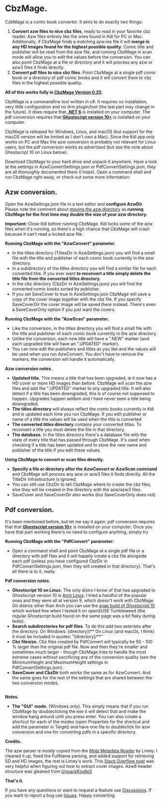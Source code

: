 # CbzMage.
CzbMage is a comic book converter. It aims to do exactly two things:
1. **Convert azw files to nice cbz files**, ready to read in your favorite cbz reader. Azw files entirely like the ones found in Kdl for PC or Mac. 
Additionally, if CbzMage finds a matching azw.res file it will **merge in any HD images found for the highest possible quality**. 
Comic title and publisher will be read from the azw file, and running CbzMage in scan mode will allow you to edit the values before the conversion. You can also point CbzMage at a file or directory and it will process any azw or azw3 files it finds directly.
2. **Convert pdf files to nice cbz files**. Point CbzMage at a single pdf comic book or a directory of pdf comic books and it will convert them to cbz files in the highest possible quality.

**All of this works fully in [CbzMage Version 0.25](https://github.com/ToofDerling/CbzMage/releases/tag/v0.25).**

CbzMage is a commandline tool written in c#. It requires no installation, very little configuration and no drm plugin/tool (the last part may change in the future). It does require that **[.NET 6](https://dotnet.microsoft.com/en-us/download)** is installed on your computer. The pdf conversion requires that **[Ghostscript version 10+](https://ghostscript.com/releases/gsdnld.html)** is installed on your computer.

CbzMage is released for Windows, Linux, and macOS (but support for the macOS version will be limited as I don't own a Mac). Since the Kdl app only works on PC and Mac the azw conversion is probably not relevant for Linux users, but the pdf conversion works as advertised (but see the note about Ghostscript 10 on Linux below).

Download CbzMage to your hard drive and unpack it anywhere. Have a look at the settings in AzwConvertSettings.json or PdfConvertSettings.json, they are all thoroughly documented there (I hope). Open a command shell and run CbzMage right away, or check out some more information: 

## Azw conversion.

Open the AzwSettings.json file in a text editor and **configure AzwDir**. Please note the comment about [moving the azw directory](https://github.com/ToofDerling/CbzMage/wiki/How-to-move-Kdl-content-folder.) as **running CbzMage for the first time may double the size of your azw directory.**

**Important:** Close Kdl before running CbzMage. Kdl locks some of the azw files when it's running, so there's a high chance that CbzMage will crash because it can't read a locked azw file.

**Running CbzMage with the "AzwConvert" parameter.**

* In the titles directory (TitlesDir in AzwSettings.json) you will find a small file with the title and publisher of each comic book currently in the azw directory.  
* In a subdirectory of the titles directory you will find a similar file for each converted title. If you ever want **to reconvert a title simply delete the title file from the converted titles directory.**
* In the cbz directory (CbzDir in AzwSettings.json) you will find the converted comic books sorted by publisher. 
* If you set SaveCover to true in AzwSettings.json CbzMage will save a copy of the cover image together with the cbz file. If you specify SaveCoverDir the cover image will be saved there instead. There's even a SaveCoverOnly option if you just want the covers.

**Running CbzMage with the "AzwScan" parameter.**

* Like the conversion, in the titles directory you will find a small file with the title and publisher of each comic book currently in the azw directory.  
* Unlike the conversion, each new title will have a ".NEW" marker (and each upgraded title will have an ".UPDATED" marker). 
* You can now edit the publishers and titles as you like and the values will be used when you run AzwConvert. You don't have to remove the markers, the conversion will handle it automatically.

**Azw conversion notes.**

* **Updated title.** This means a title that has been upgraded, ie it now has a HD cover or more HD images than before. CbzMage will scan the azw files and add the ".UPDATED" marker to any upgraded title. It will also detect if a title has been downgraded, this is of course not supposed to happen. Upgrades happen seldom and I have never seen a title being downgraded. 
* **The titles directory** will always reflect the comic books currently in Kdl and is updated each time you run CbzMage. If you edit publisher or name of a title the values will be used when the title is converted 
* **The converted titles directory** contains your converted titles. To reconvert a title you must delete the file in that directory. 
* **The database.** In the titles directory there's a database file with the state of every title that has passed through CbzMage. It's used when checking if a title has been updated and to store the new name and publisher of the title if you edit these values.

**Using CbzMage to convert or scan files directly.**

* **Specify a file or directory after the AzwConvert or AzwScan command** and CbzMage will process any azw or azw3 files it finds directly. All the TitleDir infrastructure is ignored. 
* You can still use CbzDir to tell CbzMage where to create the cbz files, else they will be created in the directory with the azw/azw3 files.
* SaveCover and SaveCoverDir also works (but SaveCoverOnly does not).

## Pdf conversion.

It's been mentioned before, but let me say it again: pdf conversion requires that that **[Ghostscript version 10+](https://ghostscript.com/releases/gsdnld.html)** is installed on your computer. Once you have that part working there's no need to configure anything, simply try

**Running CbzMage with the "PdfConvert" parameter:**

* Open a command shell and point CbzMage at a single pdf file or a directory with pdf files and it will happily create a cbz file alongside each pdf (unless you have configured CbzDir in PdfConvertSettings.json, then they will created in that directory). That's all there is to it, really.

**Pdf conversion notes.**

* **Ghostscript 10 on Linux.** The only distro I know of that has upgraded to Ghostscript version 10 is [Arch Linux](https://archlinux.org/). I tried a handful of the popular ones and they were all at version 9, which doesn't work with CbzMage. On distros other than Arch you can use the [snap build of Ghostscript 10](https://ghostscript.com/releases/gsdnld.html) which worked fine when I tested it on openSUSE Tumbleweed (the regular Ghostscript build found on the same page was a bit flaky during tests).
* **Search subdirectories for pdf files**. To do this add two asterisks after the directory. On Windows: [directory]\\** On Linux (and macOs, I think) it must be included in quotes: "[directory]/\**"
* **Cbz filesize.** Cbz files created by PdfConvert will typically be 50 - 100 % larger than the original pdf file. Now and then they're smaller and sometimes much larger - though CbzMage tries to handle the most extreme cases without sacrificing any of the conversion quality (see the MinimumHeight and MaximumHeight settings in PdfConvertSettings.json).
* **SaveCover and CbzDir** both works the same as for AzwConvert. And the same goes for the rest of the settings that are shared between the two conversion modes.

##

**Notes.**

* **The "GUI" mode.** (Windows only). This simply means that if you run CbzMage by doubleclicking the exe it will detect that and make the window hang around until you press enter. You can also create a shortcut for each of the modes (open Properties for the shortcut and add the parameter in Target) and have one file to doubleclick for azw conversion and one for converting pdfs in a specific directory.      

**Credits.**

The azw parser is mostly copied from the [Mobi Metadata Reader](https://www.mobileread.com/forums/showthread.php?t=185565) by Limey. I cleaned it up, fixed the FullName parsing, and added support for retrieving SD and HD images, the rest is Limey's work. This [Stack Overflow post](https://stackoverflow.com/questions/24233834/getting-cover-image-from-a-mobi-file) was very helpful when figuring out how to extract cover images. Azw6 header structure was gleaned from [UnpackKindleS](https://github.com/Aeroblast/UnpackKindleS)

**That's it.** 

If you have any questions or want to request a feature use [Discussions](https://github.com/ToofDerling/CbzMage/discussions). If you want to report a bug use [Issues](https://github.com/ToofDerling/CbzMage/issues). Happy converting.

